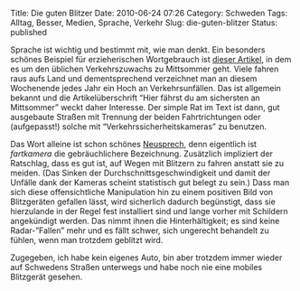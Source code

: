Title: Die guten Blitzer
Date: 2010-06-24 07:26
Category: Schweden
Tags: Alltag, Besser, Medien, Sprache, Verkehr
Slug: die-guten-blitzer
Status: published

Sprache ist wichtig und bestimmt mit, wie man denkt. Ein besonders
schönes Beispiel für erzieherischen Wortgebrauch ist [dieser
Artikel](http://www.dn.se/motor/2.2202/har-kor-du-sakrast-i-midsommar-1.1126809),
in dem es um den üblichen Verkehrszuwachs zu Mittsommer geht. Viele
fahren raus aufs Land und dementsprechend verzeichnet man an diesem
Wochenende jedes Jahr ein Hoch an Verkehrsunfällen. Das ist allgemein
bekannt und die Artikelüberschrift “Hier fährst du am sichersten an
Mittsommer” weckt daher Interesse. Der simple Rat im Text ist dann, gut
ausgebaute Straßen mit Trennung der beiden Fahrtrichtungen oder
(aufgepasst!) solche mit “Verkehrssicherheitskameras” zu benutzen.

Das Wort alleine ist schon schönes
[Neusprech](http://de.wikipedia.org/wiki/Neusprech), denn eigentlich ist
*fartkamera* die gebräuchlichere Bezeichnung. Zusätzlich impliziert der
Ratschlag, dass es gut ist, auf Wegen mit Blitzern zu fahren anstatt sie
zu meiden. (Das Sinken der Durchschnittsgeschwindigkeit und damit der
Unfälle dank der Kameras scheint statistisch gut belegt zu sein.) Dass
man sich diese offensichtliche Manipulation hin zu einem positiven Bild
von Blitzgeräten gefallen lässt, wird sicherlich dadurch begünstigt,
dass sie hierzulande in der Regel fest installiert sind und lange vorher
mit Schildern angekündigt werden. Das nimmt ihnen die Hinterhältigkeit;
es sind keine Radar-”Fallen” mehr und es fällt schwer, sich ungerecht
behandelt zu fühlen, wenn man trotzdem geblitzt wird.

Zugegeben, ich habe kein eigenes Auto, bin aber trotzdem immer wieder
auf Schwedens Straßen unterwegs und habe noch nie eine mobiles
Blitzgerät gesehen.

